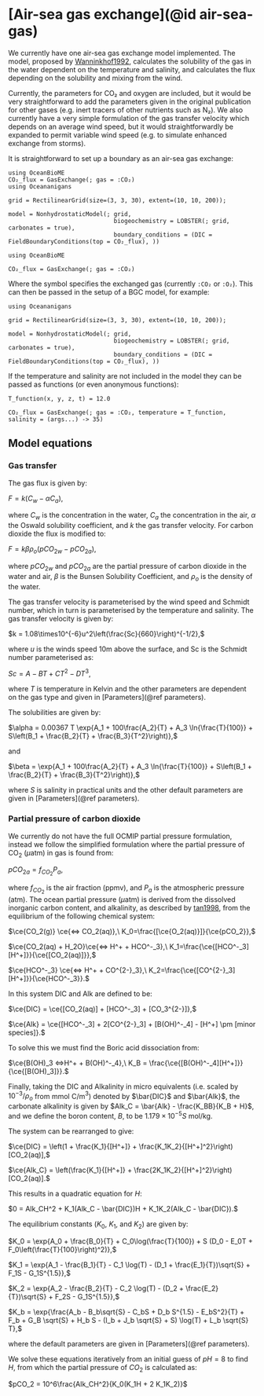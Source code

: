 # [Air-sea gas exchange](@id air-sea-gas)

We currently have one air-sea gas exchange model implemented. The model, proposed by [Wanninkhof1992](@citet), calculates the solubility of the gas in the water dependent on the temperature and salinity, and calculates the flux depending on the solubility and mixing from the wind.

Currently, the parameters for CO₂ and oxygen are included, but it would be very straightforward to add the parameters given in the original publication for other gases (e.g. inert tracers of other nutrients such as N₂). We also currently have a very simple formulation of the gas transfer velocity which depends on an average wind speed, but it would straightforwardly be expanded to permit variable wind speed (e.g. to simulate enhanced exchange from storms).

It is straightforward to set up a boundary as an air-sea gas exchange:

```@setup gasexchange
using OceanBioME
CO₂_flux = GasExchange(; gas = :CO₂)
using Oceananigans

grid = RectilinearGrid(size=(3, 3, 30), extent=(10, 10, 200));

model = NonhydrostaticModel(; grid,
                              biogeochemistry = LOBSTER(; grid, carbonates = true),
                              boundary_conditions = (DIC = FieldBoundaryConditions(top = CO₂_flux), ))
```


```@example gasexchange
using OceanBioME

CO₂_flux = GasExchange(; gas = :CO₂)
```

Where the symbol specifies the exchanged gas (currently `:CO₂` or `:O₂`). This can then be passed in the setup of a BGC model, for example:

```@example gasexchange
using Oceananigans

grid = RectilinearGrid(size=(3, 3, 30), extent=(10, 10, 200));

model = NonhydrostaticModel(; grid,
                              biogeochemistry = LOBSTER(; grid, carbonates = true),
                              boundary_conditions = (DIC = FieldBoundaryConditions(top = CO₂_flux), ))
```

If the temperature and salinity are not included in the model they can be passed as functions
(or even anonymous functions):

```@example gasexchange
T_function(x, y, z, t) = 12.0

CO₂_flux = GasExchange(; gas = :CO₂, temperature = T_function, salinity = (args...) -> 35)
```

## Model equations

### Gas transfer

The gas flux is given by:

$F = k(C_w - \alpha C_a),$

where $C_w$ is the concentration in the water, $C_a$ the concentration in the air, $\alpha$ the Oswald solubility coefficient, and $k$ the gas transfer velocity. For carbon dioxide the flux is modified to:

$F = k\beta\rho_o(pCO_{2w} - pCO_{2a}),$

where $pCO_{2w}$ and $pCO_{2a}$ are the partial pressure of carbon dioxide in the water and air, $\beta$ is the Bunsen Solubility Coefficient, and $\rho_o$ is the density of the water.

The gas transfer velocity is parameterised by the wind speed and Schmidt number, which in turn is parameterised by the temperature and salinity. The gas transfer velocity is given by:

$k = 1.08\times10^{-6}u^2\left(\frac{Sc}{660}\right)^{-1/2},$

where $u$ is the winds speed 10m above the surface, and Sc is the Schmidt number parameterised as:

$Sc = A - BT + CT^2 - DT^3,$

where $T$ is temperature in Kelvin and the other parameters are dependent on the gas type and given in [Parameters](@ref parameters).

The solubilities are given by:

$\alpha = 0.00367 T \exp{A_1 + 100\frac{A_2}{T} + A_3 \ln{\frac{T}{100}} + S\left(B_1 + \frac{B_2}{T} + \frac{B_3}{T^2}\right)},$

and

$\beta = \exp{A_1 + 100\frac{A_2}{T} + A_3 \ln{\frac{T}{100}} + S\left(B_1 + \frac{B_2}{T} + \frac{B_3}{T^2}\right)},$

where $S$ is salinity in practical units and the other default parameters are given in [Parameters](@ref parameters).

### Partial pressure of carbon dioxide

We currently do not have the full OCMIP partial pressure formulation, instead we follow the simplified formulation where the partial pressure of CO$_2$ ($\mu$atm) in gas is found from:

$pCO_{2a} = f_{CO_2}P_a,$

where $f_{CO_2}$ is the air fraction (ppmv), and $P_a$ is the atmospheric pressure (atm). The ocean partial pressure ($\mu$atm) is derived from the dissolved inorganic carbon content, and alkalinity, as described by [tan1998](@citet), from the equilibrium of the following chemical system:

$\ce{CO_2(g)} \ce{<=> CO_2(aq)},\ K_0=\frac{[\ce{O_2(aq)}]}{\ce{pCO_2}},$

$\ce{CO_2(aq) + H_2O}\ce{<=> H^+ + HCO^-_3},\ K_1=\frac{\ce{[HCO^-_3][H^+]}}{\ce{[CO_2(aq)]}},$

$\ce{HCO^-_3} \ce{<=> H^+ + CO^{2-}_3},\ K_2=\frac{\ce{[CO^{2-}_3][H^+]}}{\ce{HCO^-_3}}.$

In this system DIC and Alk are defined to be:

$\ce{DIC} = \ce{[CO_2(aq)] + [HCO^-_3] + [CO_3^{2-}]},$

$\ce{Alk} = \ce{[HCO^-_3] + 2[CO^{2-}_3] + [B(OH)^-_4] - [H^+] \pm [minor species]}.$

To solve this we must find the Boric acid dissociation from:

$\ce{B(OH)_3 <=>H^+ + B(OH)^-_4},\ K_B = \frac{\ce{[B(OH)^-_4][H^+]}}{\ce{[B(OH)_3]}}.$

Finally, taking the DIC and Alkalinity in micro equivalents (i.e. scaled by $10^{-3}/\rho_o$ from mmol C/m$^3$) denoted by $\bar{DIC}$ and $\bar{Alk}$, the carbonate alkalinity is given by $Alk_C = \bar{Alk} - \frac{K_BB}{K_B + H}$, and we define the boron content, $B$, to be $1.179\times10^{-5}S$ mol/kg.

The system can be rearranged to give:

$\ce{DIC} = \left(1 + \frac{K_1}{[H^+]} + \frac{K_1K_2}{[H^+]^2}\right)[CO_2(aq)],$
    
$\ce{Alk_C} = \left(\frac{K_1}{[H^+]} + \frac{2K_1K_2}{[H^+]^2}\right)[CO_2(aq)].$

This results in a quadratic equation for $H$:

$0 = Alk_CH^2 + K_1(Alk_C - \bar{DIC})H + K_1K_2(Alk_C - \bar{DIC}).$

The equilibrium constants ($K_0$, $K_1$, and $K_2$) are given by:

$K_0  = \exp{A_0 + \frac{B_0}{T} + C_0\log(\frac{T}{100}) + S  (D_0 - E_0T + F_0\left(\frac{T}{100}\right)^2)},$

$K_1 = \exp{A_1 - \frac{B_1}{T} - C_1  \log(T) - (D_1 + \frac{E_1}{T})\sqrt{S} + F_1S - G_1S^{1.5}},$

$K_2 = \exp{A_2 - \frac{B_2}{T} - C_2 \log(T) - (D_2 + \frac{E_2}{T})\sqrt{S} + F_2S - G_1S^{1.5}},$

$K_b = \exp{\frac{A_b - B_b\sqrt{S} - C_bS + D_b  S^{1.5} - E_bS^2}{T} + F_b + G_B  \sqrt{S} + H_b  S - (I_b + J_b \sqrt{S} + S)  \log(T) + L_b  \sqrt{S}  T},$

where the default parameters are given in [Parameters](@ref parameters).

We solve these equations iteratively from an initial guess of $pH=8$ to find $H$, from which the partial pressure of $CO_2$ is calculated as:

$pCO_2 = 10^6\frac{Alk_CH^2}{K_0(K_1H + 2 K_1K_2)}$